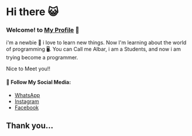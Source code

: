 # Hi there 😺
### Welcome! to [My Profile](https://github.com/AlbarGustiP) 👋
 
i'm a newbie 🙌
i love to learn new things.
Now I'm learning about the world of programming 🖥️.
You can Call me Albar, i am a Students, and now i am trying become a programmer.
 
Nice to Meet you!!

#### 📌 Follow My Social Media:
* [WhatsApp](https://wa.me/+6285161476802)
* [Instagram](https://instagram.com/albar_gusti_?igshid=YmMyMTA2M2Y=)
* [Facebook](https://www.facebook.com/albargusti.pamungkas?mibextid=ZbWKwL)

## Thank you...


<!--
**AlbarGustiP/AlbarGustiP** is a ✨ _special_ ✨ repository because its `README.md` (this file) appears on your GitHub profile.

Here are some ideas to get you started:

- 🔭 I’m currently working on ...
- 🌱 I’m currently learning ...
- 👯 I’m looking to collaborate on ...
- 🤔 I’m looking for help with ...
- 💬 Ask me about ...
- 📫 How to reach me: ...
- 😄 Pronouns: ...
- ⚡ Fun fact: ...
-->
